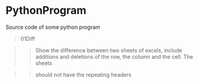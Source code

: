 # PythonProgram
Source code of some python program
>01Diff

>>Show the difference between two sheets of excels, include additions and deletions of the row, the column and the cell. The sheets

>>should not have the repeating headers
